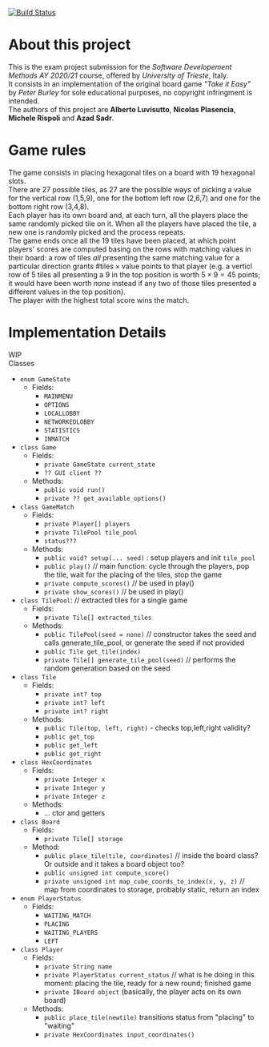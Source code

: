 [![Build Status](https://travis-ci.com/luvisuttoalberto/take_it_easy.svg?branch=main)](https://travis-ci.com/luvisuttoalberto/take_it_easy)
# About this project

This is the exam project submission for the *Software Developement Methods AY 2020/21* course, offered by *University of Trieste*, Italy.  
It consists in an implementation of the original board game *"Take it Easy"* by *Peter Burley* for sole educational purposes, no copyright infringment is intended.  
The authors of this project are **Alberto Luvisutto**, **Nicolas Plasencia**, **Michele Rispoli** and **Azad Sadr**.

# Game rules
The game consists in placing hexagonal tiles on a board with 19 hexagonal slots.  
There are 27 possible tiles, as 27 are the possible ways of picking a value for the vertical row (1,5,9), one for the bottom left row (2,6,7) and one for the bottom right row (3,4,8).  
Each player has its own board and, at each turn, all the players place the same randomly picked tile on it. When all the players have placed the tile, a new one is randomly picked and the process repeats.  
The game ends once all the 19 tiles have been placed, at which point players' scores are computed basing on the rows with matching values in their board: a row of tiles *all* presenting the same matching value for a particular direction grants $\text{\#tiles}\times\text{value}$ points to that player (e.g. a verticl row of 5 tiles all presenting a 9 in the top position is worth $5\times 9 = 45$ points; it would have been worth *none* instead if any two of those tiles presented a different values in the top position).  
The player with the highest total score wins the match.

# Implementation Details
WIP  
Classes
- `enum GameState`
  - Fields:
    - `MAINMENU`
    - `OPTIONS`
    - `LOCALLOBBY`
    - `NETWORKEDLOBBY`
    - `STATISTICS`
    - `INMATCH`
- `class Game`
  - Fields:
    - `private GameState current_state`
    - `?? GUI client ??`
  - Methods:
    - `public void run()`
    - `private ?? get_available_options()`
- `class GameMatch`
  - Fields:
    - `private Player[] players`
    - `private TilePool tile_pool`
    - `status???`
  - Methods:
    - `public void? setup(... seed)` : setup players and init `tile_pool`
    - `public play()` // main function: cycle through the players, pop the tile, wait for the placing of the tiles, stop the game
    - `private compute_scores()` // be used in play()
    - `private show_scores()` // be used in play()
- `class TilePool`: // extracted tiles for a single game
  - Fields:
    - `private Tile[] extracted_tiles` 
  - Methods:
    - `public TilePool(seed = none)` // constructor takes the seed and calls generate_tile_pool, or generate the seed if not provided
    - `public Tile get_tile(index)`
    - `private Tile[] generate_tile_pool(seed)` // performs the random generation based on the seed
- `class Tile`
  - Fields:
    - `private int? top`
    - `private int? left`
    - `private int? right`
  - Methods:
    - `public Tile(top, left, right)` - checks top,left,right validity?
    - `public get_top`
    - `public get_left`
    - `public get_right`
- `class HexCoordinates`
  - Fields:
    - `private Integer x`
    - `private Integer y`
    - `private Integer z`
  - Methods:
    - ... ctor and getters
- `class Board`
  - Fields:
    - `private Tile[] storage`
  - Method:
    - `public place_tile(tile, coordinates)` // inside the board class? Or outside and it takes a board object too?
    - `public unsigned int compute_score()`
    - `private unsigned int map_cube_coords_to_index(x, y, z)` // map from coordinates to storage, probably static, return an index
- `enum PlayerStatus`
  - Fields:
    - `WAITING_MATCH`
    - `PLACING`
    - `WAITING_PLAYERS`
    - `LEFT`
- `class Player`
  - Fields:
    - `private String name`
    - `private PlayerStatus current_status` // what is he doing in this moment: placing the tile, ready for a new round; finished game
    - `private IBoard object` (basically, the player acts on its own board)
  - Methods:
    - `public place_tile(newtile)` transitions status from "placing" to "waiting"
    - `private HexCoordinates input_coordinates()`
